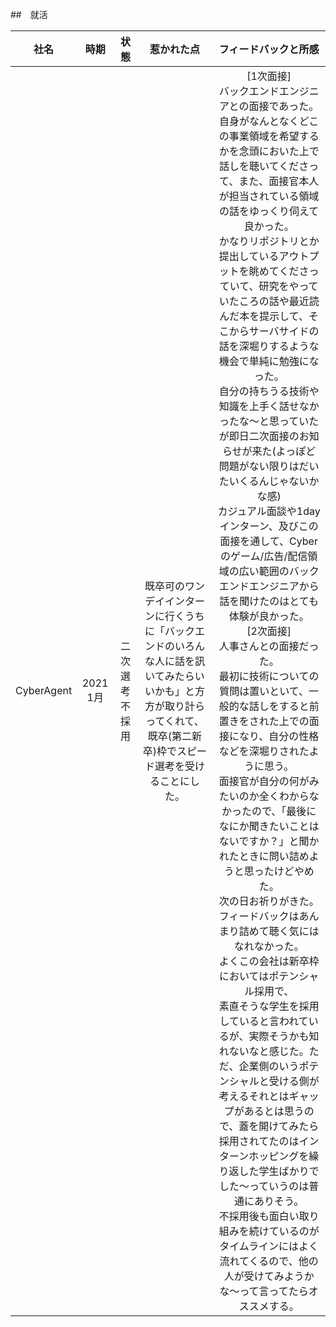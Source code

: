 ##　就活

|社名|時期|状態|惹かれた点|フィードバックと所感|
|:----:|:----:|:----:|:----:|:----:|
|CyberAgent|2021 1月|二次選考不採用|既卒可のワンデイインターンに行くうちに「バックエンドのいろんな人に話を訊いてみたらいいかも」と方方が取り計らってくれて、既卒(第二新卒)枠でスピード選考を受けることにした。|[1次面接]<br>バックエンドエンジニアとの面接であった。<br>自身がなんとなくどこの事業領域を希望するかを念頭においた上で話しを聴いてくださって、また、面接官本人が担当されている領域の話をゆっくり伺えて良かった。<br>かなりリポジトリとか提出しているアウトプットを眺めてくださっていて、研究をやっていたころの話や最近読んだ本を提示して、そこからサーバサイドの話を深堀りするような機会で単純に勉強になった。<br>自分の持ちうる技術や知識を上手く話せなかったな〜と思っていたが即日二次面接のお知らせが来た(よっぽど問題がない限りはだいたいくるんじゃないかな感)<br>カジュアル面談や1dayインターン、及びこの面接を通して、Cyberのゲーム/広告/配信領域の広い範囲のバックエンドエンジニアから話を聞けたのはとても体験が良かった。<br>[2次面接]<br>人事さんとの面接だった。<br>最初に技術についての質問は置いといて、一般的な話しをすると前置きをされた上での面接になり、自分の性格などを深堀りされたように思う。<br>面接官が自分の何がみたいのか全くわからなかったので、「最後になにか聞きたいことはないですか？」と聞かれたときに問い詰めようと思ったけどやめた。<br>次の日お祈りがきた。<br>フィードバックはあんまり詰めて聴く気にはなれなかった。<br>よくこの会社は新卒枠においてはポテンシャル採用で、<br>素直そうな学生を採用していると言われているが、実際そうかも知れないなと感じた。ただ、企業側のいうポテンシャルと受ける側が考えるそれとはギャップがあるとは思うので、蓋を開けてみたら採用されてたのはインターンホッピングを繰り返した学生ばかりでした〜っていうのは普通にありそう。<br>不採用後も面白い取り組みを続けているのがタイムラインにはよく流れてくるので、他の人が受けてみようかな〜って言ってたらオススメする。 |

